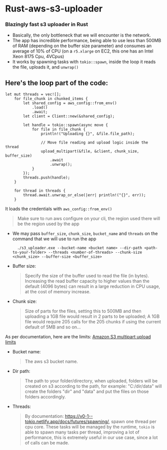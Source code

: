 # Rust-aws-s3-uploader

### Blazingly fast s3 uploader in Rust

- Basically, the only bottleneck that we will encounter is the network.
- The app has incredible performance, being able to use less than 500MB of RAM (depending on the buffer size parameter)
and consumes an average of 10% of CPU (on a `r5.xlarge` on EC2, this one has an Intel Xeon 8175 Cpu, 4VCpus)
- It works by spawning tasks with `tokio::spawn`, inside the loop it reads the file, uploads it, and `unwrap()`

## Here's the loop part of the code:

```doctestinjectablerust
let mut threads = vec![];
    for file_chunk in chunked_items {
        let shared_config = aws_config::from_env()
            .load()
            .await;
        let client = Client::new(&shared_config);

        let handle = tokio::spawn(async move {
            for file in file_chunk {
                println!("Uploading {}", &file.file_path);

                // Move file reading and upload logic inside the thread
                upload_multipart(&file, &client, chunk_size, buffer_size)
                    .await
                    .unwrap();
            }
        });
        threads.push(handle);
    }

    for thread in threads {
        thread.await.unwrap_or_else(|err| println!("{}", err));
    }
```

It loads the credentials with `aws_config::from_env()`
>Make sure to run aws configure on your cli, the region used there will be the region used by the app

- We may pass `buffer_size`, `chunk_size`, `bucket_name` and `threads` on the command that we will use to run the app
    
        ./s3_uploader.exe --bucket-name <bucket name> --dir-path <path-to-your-folder> --threads <number-of-threads> --chunk-size <chunk_size> --buffer-size <buffer_size>

- Buffer size:

    >Specify the size of the buffer used to read the file (in bytes).
Increasing the read buffer capacity to higher values than the default (4096 bytes) can result in a large
reduction in CPU usage, at the cost of memory increase.

- Chunk size:

    >Size of parts for the files, setting this to 500MB and then uploading a 1GB file would result in 2 parts to be
uploaded; A 1GB file would require 205 calls for the 205 chunks if using the current default of 5MB and so on...

As per documentation, here are the limits: [Amazon S3 multipart upload limits](https://docs.aws.amazon.com/AmazonS3/latest/userguide/qfacts.html)

- Bucket name:

    >The aws s3 bucket name. 

- Dir path:

    >The path to your folder/directory, when uploaded, folders will be created on s3 according to the path, for example: 
"C:/dir/data" will create the folders "dir" and "data" and put the files on those folders accordingly.

- Threads:

    >By documentation: https://v0-1--tokio.netlify.app/docs/futures/spawning/, spawn one thread per cpu core. These tasks will
be managed by the runtime, `tokio` is able to spawn many tasks per thread, improving a lot of performance, this is extremely
useful in our use case, since a lot of calls can be made.
